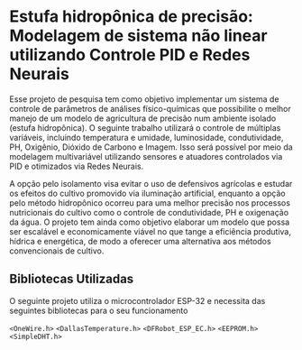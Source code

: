 # Estufa hidropônica de precisão: Modelagem de sistema não linear utilizando Controle PID e Redes Neurais 

Esse projeto de pesquisa tem como objetivo implementar um sistema de controle de parâmetros de análises físico-químicas que possibilite o melhor manejo de um modelo de agricultura de precisão num ambiente isolado (estufa hidropônica). O seguinte trabalho utilizará o controle de múltiplas variáveis, incluindo temperatura e umidade, luminosidade, condutividade, PH, Oxigênio, Dióxido de Carbono e Imagem. Isso será possível por meio da modelagem multivariável utilizando sensores e atuadores controlados via PID e otimizados via Redes Neurais. 

A opção pelo isolamento visa evitar o uso de defensivos agrícolas e estudar os efeitos do cultivo promovido via iluminação artificial, enquanto a opção pelo método hidropônico ocorreu para uma melhor precisão nos processos nutricionais do cultivo como o controle de condutividade, PH e oxigenação da água. O projeto tem ainda como objetivo elaborar um modelo que possa ser escalável e economicamente viável no que tange a eficiência produtiva, hídrica e energética, de modo a oferecer uma alternativa aos métodos convencionais de cultivo.

## Bibliotecas Utilizadas

O seguinte projeto utiliza o microcontrolador ESP-32 e necessita das seguintes bibliotecas para o seu funcionamento

```<OneWire.h>```
```<DallasTemperature.h>```
```<DFRobot_ESP_EC.h>```
```<EEPROM.h>```
```<SimpleDHT.h>```
